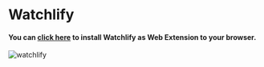 # Watchlify
#### You can [click here](https://github.com/mehmetguduk/Watchlify/tree/master/Watchlify%20as%20Web%20Extension) to install Watchlify as Web Extension to your browser.
![watchlify](https://user-images.githubusercontent.com/85064536/198820872-3fc84bdb-b879-460f-86ef-eca13329b71e.jpg)
